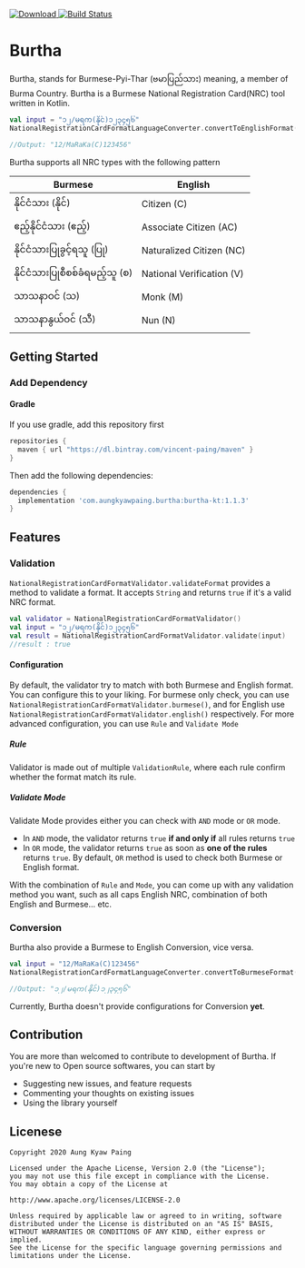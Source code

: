  [ ![Download](https://api.bintray.com/packages/vincent-paing/maven/burtha/images/download.svg) ](https://bintray.com/vincent-paing/maven/burtha/_latestVersion) [![Build Status](https://api.travis-ci.com/vincent-paing/burtha.svg?branch=master)](https://travis-ci.com/vincent-paing/burtha)

# Burtha

Burtha, stands for Burmese-Pyi-Thar (ဗမာပြည်သား) meaning, a member of Burma Country. Burtha is a Burmese National Registration Card(NRC) tool written in Kotlin.


```kotlin
val input = "၁၂/မရက(နိုင်)၁၂၃၄၅၆"
NationalRegistrationCardFormatLanguageConverter.convertToEnglishFormat(input) 

//Output: "12/MaRaKa(C)123456"
```

Burtha supports all NRC types with the following pattern

| Burmese               | English
| ----------------------|-------------
| နိုင်ငံသား (နိုင်)           | Citizen (C)
| ဧည့်နိုင်ငံသား (ဧည့်)       | Associate Citizen (AC)  
| နိုင်ငံသားပြုခွင့်ရသူ (ပြု)     | Naturalized Citizen (NC) 
| နိုင်ငံသားပြုစီစစ်ခံရမည့်သူ (စ) | National Verification (V)
| သာသနာဝင် (သ)         | Monk (M)
| သာသနာနွယ်ဝင် (သီ)       | Nun (N)

## Getting Started

### Add Dependency

#### Gradle

If you use gradle, add this repository first 

```groovy 
repositories {
  maven { url "https://dl.bintray.com/vincent-paing/maven" } 
} 
```

Then add the following dependencies:

```groovy
dependencies {
  implementation 'com.aungkyawpaing.burtha:burtha-kt:1.1.3'
}
```

## Features


### Validation

`NationalRegistrationCardFormatValidator.validateFormat` provides a method to validate a format. It accepts `String` and returns `true` if it's a valid NRC format.

```kotlin
val validator = NationalRegistrationCardFormatValidator()
val input = "၁၂/မရက(နိုင်)၁၂၃၄၅၆"
val result = NationalRegistrationCardFormatValidator.validate(input)
//result : true
```

#### Configuration

By default, the validator try to match with both Burmese and English format. You can configure this to your liking. For burmese only check, you can use `NationalRegistrationCardFormatValidator.burmese()`, and for English use `NationalRegistrationCardFormatValidator.english()` respectively. For more advanced configuration, you can use `Rule` and `Validate Mode`

##### Rule

Validator is made out of multiple `ValidationRule`, where each rule confirm whether the format match its rule. 

##### Validate Mode

Validate Mode provides either you can check with `AND` mode or `OR` mode. 

- In `AND` mode, the validator returns `true` **if and only if** all rules returns `true`
- In `OR` mode, the validator returns `true` as soon as **one of the rules** returns `true`. By default, `OR` method is used to check both Burmese or English format.

With the combination of `Rule` and `Mode`, you can come up with any validation method you want, such as all caps English NRC, combination of both English and Burmese... etc.


### Conversion

Burtha also provide a Burmese to English Conversion, vice versa.

```kotlin
val input = "12/MaRaKa(C)123456"
NationalRegistrationCardFormatLanguageConverter.convertToBurmeseFormat(input) 

//Output: "၁၂/မရက(နိုင်)၁၂၃၄၅၆" 
```

Currently, Burtha doesn't provide configurations for Conversion **yet**.

## Contribution

You are more than welcomed to contribute to development of Burtha. If you're new to Open source softwares, you can start by 

- Suggesting new issues, and feature requests
- Commenting your thoughts on existing issues
- Using the library yourself

## Licenese

```
Copyright 2020 Aung Kyaw Paing

Licensed under the Apache License, Version 2.0 (the "License"); 
you may not use this file except in compliance with the License. 
You may obtain a copy of the License at

http://www.apache.org/licenses/LICENSE-2.0

Unless required by applicable law or agreed to in writing, software 
distributed under the License is distributed on an "AS IS" BASIS, 
WITHOUT WARRANTIES OR CONDITIONS OF ANY KIND, either express or implied. 
See the License for the specific language governing permissions and 
limitations under the License.
```